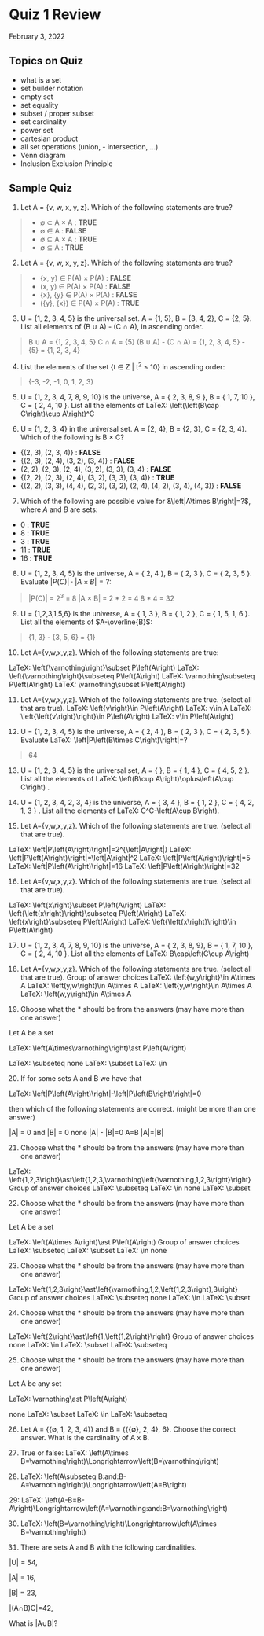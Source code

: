 # Quiz 1 Review
February 3, 2022

## Topics on Quiz
- what is a set  
- set builder notation  
- empty set 
- set equality 
- subset / proper subset  
- set cardinality 
- power set 
- cartesian product 
- all set operations (union, - intersection, ...)  
- Venn diagram  
- Inclusion Exclusion Principle

## Sample Quiz

1. Let A = {v, w, x, y, z}. Which of the following statements are true?
>- &emptyset; &sub; A &times; A : **TRUE**
>- &emptyset; &in; A : **FALSE**
>- &emptyset; &sube; A &times; A : **TRUE**
>- &emptyset; &sube; A : **TRUE**

2. Let A = {v, w, x, y, z}. Which of the following statements are true?
>- {x, y} &in; P(A) &times; P(A) : **FALSE**
>- (x, y) &in; P(A) &times; P(A) : **FALSE**
>- {x}, {y} &in; P(A) &times; P(A) : **FALSE**
>- ({y}, {x}) &in; P(A) &times; P(A) : **TRUE**

3. U = {1, 2, 3, 4, 5} is the universal set. A = {1, 5}, B = {3, 4, 2}, C = {2, 5}. List all elements of (B &cup; A) - (C &cap; A), in ascending order.
>B &cup; A = {1, 2, 3, 4, 5}
>C &cap; A = {5}
>(B &cup; A) - (C &cap; A) = {1, 2, 3, 4, 5} - {5} = {1, 2, 3, 4}

4. List the elements of the set {t &in; Z &vert; t<sup>2</sup> &le; 10} in ascending order:
>{-3, -2, -1, 0, 1, 2, 3}

5. U = {1, 2, 3, 4, 7, 8, 9, 10} is the universe, A = { 2, 3, 8, 9 }, B = { 1, 7, 10 }, C = { 2, 4, 10 }. List all the elements of LaTeX: \left(\left(B\cap C\right)\cup A\right)^C

6. U = {1, 2, 3, 4} in the universal set. A = {2, 4}, B = {2, 3}, C = {2, 3, 4}. Which of the following is B &times; C?
- {(2, 3), (2, 3, 4)} : **FALSE**
- {(2, 3), (2, 4), (3, 2), (3, 4)} : **FALSE**
- (2, 2), (2, 3), (2, 4), (3, 2), (3, 3), (3, 4) : **FALSE**
- {(2, 2), (2, 3), (2, 4), (3, 2), (3, 3), (3, 4)}  : **TRUE**
- {(2, 2), (3, 3), (4, 4), (2, 3), (3, 2), (2, 4), (4, 2), (3, 4), (4, 3)}  : **FALSE**

7. Which of the following are possible value for &\left|A\times B\right|=?$, where $A$ and $B$ are sets:
- 0  : **TRUE**
- 8  : **TRUE**
- 3  : **TRUE**
- 11  : **TRUE**
- 16  : **TRUE**

8. U = {1, 2, 3, 4, 5} is the universe, A = { 2, 4 }, B = { 2, 3 }, C = { 2, 3, 5 }. Evaluate $\left|P\left(C\right)\right|\cdot\left|A\times B\right|=?$:
>|P(C)| = 2<sup>3</sup> = 8
>|A &times; B| = 2 * 2 = 4
>8 * 4 = 32

9. U = {1,2,3,1,5,6} is the universe, A = { 1, 3 }, B = { 1, 2 }, C = { 1, 5, 1, 6 }. List all the elements of $A-\overline{B}$:
>{1, 3} - {3, 5, 6} = {1}

10. Let A={v,w,x,y,z}. Which of the following statements are true:

LaTeX: \left\{\varnothing\right\}\subset P\left(A\right)
LaTeX: \left\{\varnothing\right\}\subseteq P\left(A\right)
LaTeX: \varnothing\subseteq P\left(A\right)
LaTeX: \varnothing\subset P\left(A\right)

11. Let A={v,w,x,y,z}. Which of the following statements are true. (select all that are true). 
 LaTeX: \left\{v\right\}\in P\left(A\right)
LaTeX: v\in A
LaTeX: \left\{\left\{v\right\}\right\}\in P\left(A\right)
LaTeX: v\in P\left(A\right)

12.   U = {1, 2, 3, 4, 5} is the universe, A = { 2, 4 }, B = { 2, 3 }, C = { 2, 3, 5 }. Evaluate LaTeX: \left|P\left(B\times C\right)\right|=?
>64

13. U = {1, 2, 3, 4, 5} is the universal set, A = { }, B = { 1, 4 }, C = { 4, 5, 2 }. List all the elements of LaTeX: \left(B\cup A\right)\oplus\left(A\cup C\right) . 

14. U = {1, 2, 3, 4, 2, 3, 4} is the universe, A = { 3, 4 }, B = { 1, 2 }, C = { 4, 2, 1, 3 } . List all the elements of LaTeX: C^C-\left(A\cup B\right).   

15.  Let A={v,w,x,y,z}. Which of the following statements are true. (select all that are true).

LaTeX: \left|P\left(A\right)\right|=2^{\left|A\right|}
LaTeX: \left|P\left(A\right)\right|=\left|A\right|^2
LaTeX: \left|P\left(A\right)\right|=5
LaTeX: \left|P\left(A\right)\right|=16
LaTeX: \left|P\left(A\right)\right|=32

16.  Let A={v,w,x,y,z}. Which of the following statements are true. (select all that are true).

LaTeX: \left\{x\right\}\subset P\left(A\right)
LaTeX: \left\{\left\{x\right\}\right\}\subseteq P\left(A\right)
LaTeX: \left\{x\right\}\subseteq P\left(A\right)
LaTeX: \left\{\left\{x\right\}\right\}\in P\left(A\right)

17. U = {1, 2, 3, 4, 7, 8, 9, 10} is the universe, A = { 2, 3, 8, 9}, B = { 1, 7, 10 }, C = { 2, 4, 10 }. List all the elements of LaTeX: B\cap\left(C\cup A\right)

18.  Let A={v,w,x,y,z}. Which of the following statements are true. (select all that are true).
Group of answer choices
LaTeX: \left\{w,y\right\}\in A\times A
LaTeX: \left(y,w\right)\in A\times A
LaTeX: \left\{y,w\right\}\in A\times A
LaTeX: \left(w,y\right)\in A\times A

19. Choose what the * should be from the answers (may have more than one answer)

Let A be a set 

LaTeX: \left(A\times\varnothing\right)\ast P\left(A\right)  

LaTeX: \subseteq 
none
LaTeX: \subset 
LaTeX: \in 

20. If for some sets A and B we have that 

LaTeX: \left|P\left(A\right)\right|-\left|P\left(B\right)\right|=0

then which of the following statements are correct. (might be more than one answer)

|A| = 0 and |B| = 0
none
|A| - |B|=0
A=B
|A|=|B|

21.  Choose what the * should be from the answers (may have more than one answer)

LaTeX: \left\{1,2,3\right\}\ast\left\{1,2,3,\varnothing\left\{\varnothing,1,2,3\right\}\right\}
Group of answer choices
LaTeX: \subseteq 
LaTeX: \in 
none
LaTeX: \subset 

22. Choose what the * should be from the answers (may have more than one answer)

Let A be a set

LaTeX: \left(A\times A\right)\ast P\left(A\right)
Group of answer choices
LaTeX: \subseteq 
LaTeX: \subset 
LaTeX: \in 
none

23. Choose what the * should be from the answers (may have more than one answer)

LaTeX: \left\{1,2,3\right\}\ast\left\{\varnothing,1,2,\left\{1,2,3\right\},3\right\}
Group of answer choices
LaTeX: \subseteq 
none
LaTeX: \in 
LaTeX: \subset 

24. Choose what the * should be from the answers (may have more than one answer)

LaTeX: \left\{2\right\}\ast\left\{1,\left\{1,2\right\}\right\}
Group of answer choices
none
LaTeX: \in
LaTeX: \subset 
LaTeX: \subseteq 

25. Choose what the * should be from the answers (may have more than one answer)

Let A be any set

LaTeX: \varnothing\ast P\left(A\right)

none
LaTeX: \subset 
LaTeX: \in 
LaTeX: \subseteq 

26. Let A = {{∅, 1, 2, 3, 4}} and B = {{{∅}, 2, 4}, 6}. Choose the correct answer. What is the cardinality of A x B.

27.  True or false: LaTeX: \left(A\times B=\varnothing\right)\Longrightarrow\left(B=\varnothing\right) 

28. LaTeX: \left(A\subseteq B\:and\:B-A=\varnothing\right)\Longrightarrow\left(A=B\right)  

29: LaTeX: \left(A-B=B-A\right)\Longrightarrow\left(A=\varnothing\:and\:B=\varnothing\right)   

30.  LaTeX: \left(B=\varnothing\right)\Longrightarrow\left(A\times B=\varnothing\right)

31. There are sets A and B with the following cardinalities. 

|U| = 54,

|A| = 16,

|B| = 23,

|(A∩B)C|=42,

What is |A∪B|?